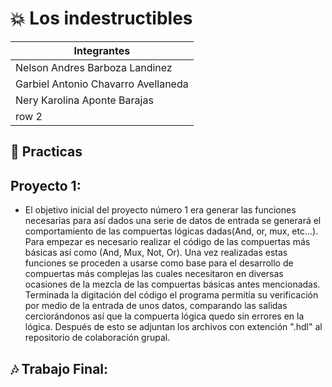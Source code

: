 # :collision: Los indestructibles
| Integrantes |
|--- |
| Nelson Andres Barboza Landinez |
| Garbiel Antonio Chavarro Avellaneda | 
| Nery Karolina Aponte Barajas | 
| row 2 | 


## :speech_balloon: Practicas

##   **Proyecto 1:**
- El objetivo inicial del proyecto número 1 era generar las funciones necesarias para así dados una serie de datos de entrada se generará el comportamiento de las compuertas lógicas dadas(And, or, mux, etc...). Para empezar es necesario realizar el código de las compuertas más básicas así como (And, Mux, Not, Or). Una vez realizadas estas funciones se proceden a usarse como base para el desarrollo de compuertas más complejas las cuales necesitaron en diversas ocasiones de la mezcla de las compuertas básicas antes mencionadas. Terminada la digitación del código el programa permitía su verificación por medio de la entrada de unos datos, comparando las salidas cerciorándonos así que la compuerta lógica quedo sin errores en la lógica. Después de esto se adjuntan los archivos con extención ".hdl" al repositorio de colaboración grupal.

## :notes: Trabajo Final:



